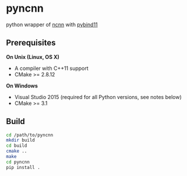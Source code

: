 # pyncnn
python wrapper of [ncnn](https://github.com/Tencent/ncnn) with [pybind11](https://github.com/pybind/pybind11)

## Prerequisites

**On Unix (Linux, OS X)**

* A compiler with C++11 support
* CMake >= 2.8.12

**On Windows**

* Visual Studio 2015 (required for all Python versions, see notes below)
* CMake >= 3.1

## Build
```bash
cd /path/to/pyncnn
mkdir build
cd build
cmake ..
make
cd pyncnn
pip install .
```
